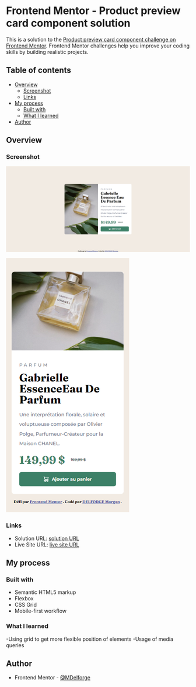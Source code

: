 # Frontend Mentor - Product preview card component solution

This is a solution to the [Product preview card component challenge on Frontend Mentor](https://www.frontendmentor.io/challenges/product-preview-card-component-GO7UmttRfa). Frontend Mentor challenges help you improve your coding skills by building realistic projects. 

## Table of contents

- [Overview](#overview)
  - [Screenshot](#screenshot)
  - [Links](#links)
- [My process](#my-process)
  - [Built with](#built-with)
  - [What I learned](#what-i-learned)
- [Author](#author)


## Overview

### Screenshot

![](images/screenshot-desktop.png)

![](images/screenshot-mobile.png)

### Links

- Solution URL: [solution URL](https://github.com/MDelforge/Product-preview-card-component)
- Live Site URL: [live site URL](https://mdelforge.github.io/Product-preview-card-component/)

## My process

### Built with

- Semantic HTML5 markup
- Flexbox
- CSS Grid
- Mobile-first workflow

### What I learned

-Using grid to get more flexible position of elements
-Usage of media queries

## Author

- Frontend Mentor - [@MDelforge](https://www.frontendmentor.io/profile/MDelforge)

